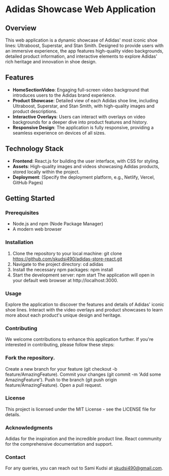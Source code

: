 # Adidas Showcase Web Application

## Overview
This web application is a dynamic showcase of Adidas' most iconic shoe lines: Ultraboost, Superstar, and Stan Smith. Designed to provide users with an immersive experience, the app features high-quality video backgrounds, detailed product information, and interactive elements to explore Adidas' rich heritage and innovation in shoe design.

## Features
- **HomeSectionVideo**: Engaging full-screen video background that introduces users to the Adidas brand experience.
- **Product Showcase**: Detailed view of each Adidas shoe line, including Ultraboost, Superstar, and Stan Smith, with high-quality images and product descriptions.
- **Interactive Overlays**: Users can interact with overlays on video backgrounds for a deeper dive into product features and history.
- **Responsive Design**: The application is fully responsive, providing a seamless experience on devices of all sizes.

## Technology Stack
- **Frontend**: React.js for building the user interface, with CSS for styling.
- **Assets**: High-quality images and videos showcasing Adidas products, stored locally within the project.
- **Deployment**: (Specify the deployment platform, e.g., Netlify, Vercel, GitHub Pages)

## Getting Started

### Prerequisites
- Node.js and npm (Node Package Manager)
- A modern web browser

### Installation
1. Clone the repository to your local machine:
   git clone https://github.com/skudsi490/adidas-store-react.git
2. Navigate to the project directory:
    cd adidas
3. Install the necessary npm packages:
    npm install
4. Start the development server:
    npm start
The application will open in your default web browser at http://localhost:3000.

### Usage
Explore the application to discover the features and details of Adidas' iconic shoe lines. Interact with the video overlays and product showcases to learn more about each product's unique design and heritage.

### Contributing
We welcome contributions to enhance this application further. If you're interested in contributing, please follow these steps:

### Fork the repository.
Create a new branch for your feature (git checkout -b feature/AmazingFeature).
Commit your changes (git commit -m 'Add some AmazingFeature').
Push to the branch (git push origin feature/AmazingFeature).
Open a pull request.

### License
This project is licensed under the MIT License - see the LICENSE file for details.

### Acknowledgments
Adidas for the inspiration and the incredible product line.
React community for the comprehensive documentation and support.

### Contact
For any queries, you can reach out to Sami Kudsi at skudsi490@gmail.com.
